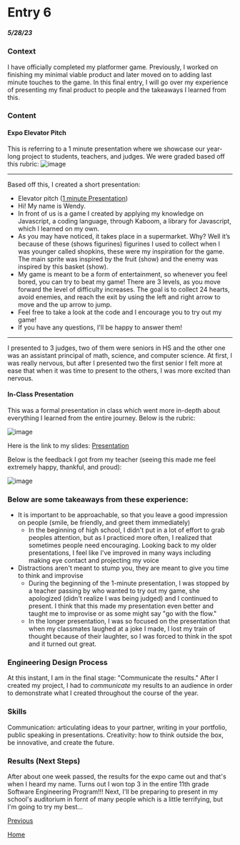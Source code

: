 # Entry 6
##### 5/28/23

### Context
I have officially completed my platformer game. Previously, I worked on finishing my minimal viable product and later moved on to adding last minute touches to the game. In this final entry, I will go over my experience of presenting my final product to people and the takeaways I learned from this. 

### Content
#### Expo Elevator Pitch
This is referring to a 1 minute presentation where we showcase our year-long project to students, teachers, and judges. We were graded based off this rubric: 
![image](https://github.com/wendyb8188/sep11-freedom-project/assets/91750546/c6228804-a77b-4e7a-96c2-302571a37dba)

---
Based off this, I created a short presentation:

* Elevator pitch ([1 minute Presentation](https://docs.google.com/document/d/1hzTOBQP2Cji-aSnAKS0527_g-DXJw4pvd88NT5U-VTA/edit#bookmark=id.pnij3ytr6bh8))
* Hi! My name is Wendy.
* In front of us is a game I created by applying my knowledge on Javascript, a coding language, through Kaboom, a library for Javascript, which I learned on my own. 
* As you may have noticed, it takes place in a supermarket. Why? Well it’s because of these (shows figurines) figurines I used to collect when I was younger called shopkins, these were my inspiration for the game. The main sprite was inspired by the fruit (show) and the enemy was inspired by this basket (show).
* My game is meant to be a form of entertainment, so whenever you feel bored, you can try to beat my game! There are 3 levels, as you move forward the level of difficulty increases. The goal is to collect 24 hearts, avoid enemies, and reach the exit by using the left and right arrow to move and the up arrow to jump.
* Feel free to take a look at the code and I encourage you to try out my game!
* If you have any questions, I'll be happy to answer them!
---

I presented to 3 judges, two of them were seniors in HS and the other one was an assistant principal of math, science, and computer science. At first, I was really nervous, but after I presented two the first senior I felt more at ease that when it was time to present to the others, I was more excited than nervous. 
#### In-Class Presentation
This was a formal presentation in class which went more in-depth about everything I learned from the entire journey. Below is the rubric: 

![image](https://github.com/wendyb8188/sep11-freedom-project/assets/91750546/2b846040-8e01-4059-b61c-485166e9d027)

Here is the link to my slides: [Presentation](https://docs.google.com/presentation/d/1VVJsdfvE1bpRUX2Fs_yLJnXLQnlPU09hUudUjbScSAA/edit?usp=sharing)

Below is the feedback I got from my teacher (seeing this made me feel extremely happy, thankful, and proud): 

![image](https://github.com/wendyb8188/sep11-freedom-project/assets/91750546/eb2fe799-f689-46e6-8862-cec8a51a7abb)

### Below are some takeaways from these experience:
* It is important to be approachable, so that you leave a good impression on people (smile, be friendly, and greet them immediately)
    * In the beginning of high school, I didn't put in a lot of effort to grab peoples attention, but as I practiced more often, I realized that sometimes people need encouraging. Looking back to my older presentations, I feel like I've improved in many ways including making eye contact and projecting my voice
* Distractions aren't meant to stump you, they are meant to give you time to think and improvise
    * During the beginning of the 1-minute presentation, I was stopped by a teacher passing by who wanted to try out my game, she apologized (didn't realize I was being judged) and I continued to present. I think that this made my presentation even better and taught me to improvise or as some might say "go with the flow."
    * In the longer presentation, I was so focused on the presentation that when my classmates laughed at a joke I made, I lost my train of thought because of their laughter, so I was forced to think in the spot and it turned out great.
    
### Engineering Design Process
At this instant, I am in the final stage: "Communicate the results." After I created my project, I had to *communicate* my results to an audience in order to demonstrate what I created throughout the course of the year. 

### Skills
Communication: articulating ideas to your partner, writing in your portfolio, public speaking in presentations.
Creativity: how to think outside the box, be innovative, and create the future.

### Results (Next Steps)
After about one week passed, the results for the expo came out and that's when I heard my name. Turns out I won top 3 in the entire 11th grade Software Engineering Program!!! Next, I'll be preparing to present in my school's auditorium in fornt of many people which is a little terrifying, but I'm going to try my best...

[Previous](entry05.md) 

[Home](../README.md)
